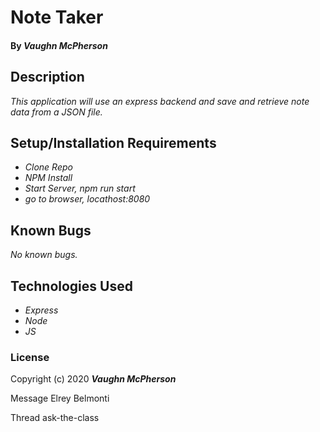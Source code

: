 # Note Taker

#### By _**Vaughn McPherson**_

## Description
_This application will use an express backend and save and retrieve note data from a JSON file._
## Setup/Installation Requirements
* _Clone Repo_
* _NPM Install_
* _Start Server, npm run start_
* _go to browser, locathost:8080_

## Known Bugs
_No known bugs._

## Technologies Used
* _Express_
* _Node_
* _JS_

### License

Copyright (c) 2020 **_Vaughn McPherson_**













Message Elrey Belmonti


Thread
ask-the-class

